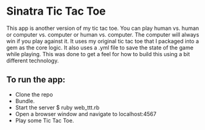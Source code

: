 Sinatra Tic Tac Toe
===================
This app is another version of my tic tac toe. You can play human vs. human or computer vs. computer or human vs. computer. The computer will always win if you play against it.  It uses my original tic tac toe that I packaged into a gem as the core logic. It also uses a .yml file to save the state of the game while playing. This was done to get a feel for how to build this using a bit different technology.

To run the app:
---------------
+ Clone the repo
+ Bundle.
+ Start the server $ ruby web_ttt.rb
+ Open a browser window and navigate to localhost:4567
+ Play some Tic Tac Toe.
